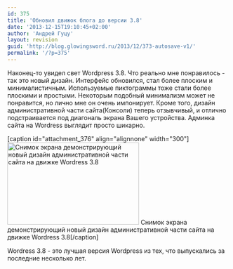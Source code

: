 ```yaml
---
id: 375
title: 'Обновил движок блога до версии 3.8'
date: '2013-12-15T19:10:45+02:00'
author: 'Андрей Гуцу'
layout: revision
guid: 'http://blog.glowingsword.ru/2013/12/373-autosave-v1/'
permalink: '/?p=375'
---
```


Наконец-то увидел свет Wordpress 3.8. Что реально мне понравилось - так это новый дизайн. Интерфейс обновился, стал более плоским и минималистичным. Используемые пиктограммы тоже стали более плоскими и простыми. Некоторым подобный минимализм может не понравится, но лично мне он очень импонирует. Кроме того, дизайн административной части сайта(Консоли) теперь отзывчивый, и отлично подстраивается под диагональ экрана Вашего устройства. Админка сайта на Wordress выглядит просто шикарно.

[caption id="attachment_376" align="alignnone" width="300"]<a href="http://blog.glowingsword.ru/wp-content/uploads/2013/12/Screenshot-from-2013-12-15-190751.png"><img src="http://blog.glowingsword.ru/wp-content/uploads/2013/12/Screenshot-from-2013-12-15-190751-300x187.png" alt="Снимок экрана демонстрирующий новый дизайн административной части сайта на движке Wordress 3.8" width="300" height="187" class="size-medium wp-image-376" /></a> Снимок экрана демонстрирующий новый дизайн административной части сайта на движке Wordress 3.8[/caption]



 Wordress 3.8 - это лучшая версия Wordpress из тех, что выпускались за последние несколько лет. 